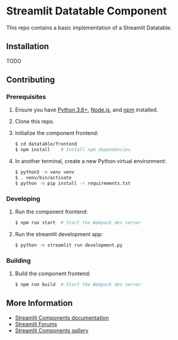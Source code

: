 # Streamlit Datatable Component

This repo contains a basic implementation of a Streamlit Datatable.

## Installation

TODO

## Contributing

### Prerequisites

1. Ensure you have [Python 3.6+](https://www.python.org/downloads/), [Node.js](https://nodejs.org),
   and [npm](https://docs.npmjs.com/downloading-and-installing-node-js-and-npm) installed.

2. Clone this repo.

3. Initialize the component frontend:

   ```bash
   $ cd datatable/frontend
   $ npm install    # Install npm dependencies
   ```

4. In another terminal, create a new Python virtual environment:

   ```bash
   $ python3 -m venv venv
   $ . venv/bin/activate
   $ python -m pip install -r requirements.txt
   ```

### Developing

1. Run the component frontend:

   ```bash
   $ npm run start  # Start the Webpack dev server
   ```

2. Run the streamlit development app:

   ```bash
   $ python -m streamlit run development.py
   ```

### Building

1. Build the component frontend:

   ```bash
   $ npm run build  # Start the Webpack dev server
   ```

## More Information

* [Streamlit Components documentation](https://docs.streamlit.io/en/stable/streamlit_components.html)
* [Streamlit Forums](https://discuss.streamlit.io/tag/custom-components)
* [Streamlit Components gallery](https://www.streamlit.io/components)
